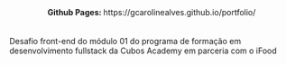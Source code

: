 <div align="center"><strong>Github Pages: </strong>https://gcarolinealves.github.io/portfolio/</div><br><br>
<div>Desafio front-end do módulo 01 do programa de formação em desenvolvimento fullstack da Cubos Academy em parceria com o iFood</div>

